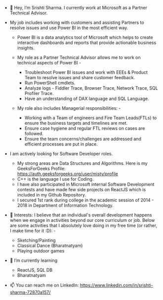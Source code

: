 - 👋 Hey, I’m Srishti Sharma. I currently work at Microsoft as a Partner Technical Advisor.

- My job includes working with customers and assisting Partners to resolve issues and use Power BI in the most efficient way. 
    - Power BI is a data analytics tool of Microsoft which helps to create interactive dashboards and reports that provide actionable business insights.
    - My role as a Partner Technical Advisor allows me to work on technical aspects of Power BI - 
        - Troubleshoot Power BI issues and work with EEEs & Product Team to resolve issues and share customer feedback.
        - Run PowerShell cmdlets.
        - Analyze logs - Fiddler Trace, Browser Trace, Network Trace, SQL Profiler Trace.
        - Have an understanding of DAX language and SQL Language.
        
     - My role also includes Managerial responsibilities: -
        - Working with a Team of engineers and Fire Team Leads(FTLs) to ensure the business targets and timelines are met.
        - Ensure case hygiene and regular FTL reviews on cases are followed.
        - Ensure the team concerns/challenges are addressed and efficient processes are put in place.
  
- I am actively looking for Software Developer roles. 
  - My strong areas are Data Structures and Algorithms. Here is my GeeksForGeeks Profile: https://auth.geeksforgeeks.org/user/misty/profile
  - C++ is the language I use for Coding.
  - I have also participated in Microsoft internal Software Development contests and have made few side projects on ReactJS which is included in my Github Repository.
  - I secured 1st rank during college in the academic session of 2014 - 2018 in Department of Information Technology.
  
- 👀 Interests:
    I believe that an individual's overall development happens when we engage in activities beyond our core curriculum or job. Below are some activities that I             absolutely love doing in my free time (or rather, I make time for it :D): -
    - Sketching/Painting
    - Classical Dance (Bharatnatyam)
    - Playing outdoor games
      
- 🌱 I’m currently learning
    - ReactJS, SQL DB
    - Bharatnatyam

- 📫 You can reach me on LinkedIn: https://www.linkedin.com/in/srishti-sharma-72870a157/

<!---
srishti-s2212/srishti-s2212 is a ✨ special ✨ repository because its `README.md` (this file) appears on your GitHub profile.
You can click the Preview link to take a look at your changes.
--->

